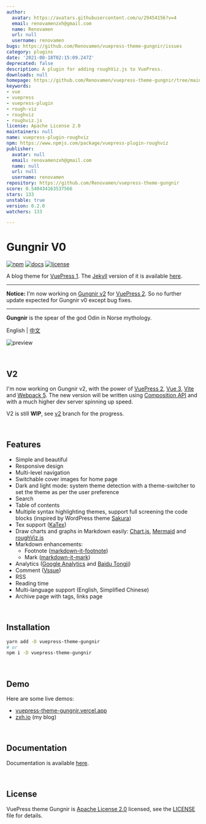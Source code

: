 ```yaml
---
author:
  avatar: https://avatars.githubusercontent.com/u/29454156?v=4
  email: renovamenzxh@gmail.com
  name: Renovamen
  url: null
  username: renovamen
bugs: https://github.com/Renovamen/vuepress-theme-gungnir/issues
category: plugins
date: '2021-08-18T02:15:09.247Z'
deprecated: false
description: A plugin for adding roughViz.js to VuePress.
downloads: null
homepage: https://github.com/Renovamen/vuepress-theme-gungnir/tree/main/packages/plugins/roughviz
keywords:
- vue
- vuepress
- vuepress-plugin
- rough-viz
- roughviz
- roughviz.js
license: Apache License 2.0
maintainers: null
name: vuepress-plugin-roughviz
npm: https://www.npmjs.com/package/vuepress-plugin-roughviz
publisher:
  avatar: null
  email: renovamenzxh@gmail.com
  name: null
  url: null
  username: renovamen
repository: https://github.com/Renovamen/vuepress-theme-gungnir
score: 0.540434163537566
stars: 133
unstable: true
version: 0.2.0
watchers: 133

---
```


# Gungnir V0

[![npm](https://img.shields.io/npm/v/vuepress-theme-gungnir.svg?style=flat-square&logo=npm)](https://www.npmjs.com/package/vuepress-theme-gungnir) [![docs](https://img.shields.io/badge/Docs-Gungnir-26A2FF?style=flat-square)](https://vuepress-theme-gungnir.vercel.app/docs/) [![license](https://img.shields.io/badge/License-Apache--2.0-green?style=flat-square)](LICENSE)

A blog theme for [VuePress 1](https://vuepress.vuejs.org/). The [Jekyll](https://jekyllrb.com/) version of it is available [here](https://github.com/Renovamen/jekyll-theme-gungnir).

---

**Notice:** I'm now working on [Gungnir v2](https://github.com/Renovamen/vuepress-theme-gungnir/tree/v2) for [VuePress 2](https://v2.vuepress.vuejs.org/). So no further update expected for Gungnir v0 except bug fixes.

---

**Gungnir** is the spear of the god Odin in Norse mythology.

English | [中文](README-CN.md)

![preview](docs/.vuepress/public/img/docs/gungnir.jpg)


&nbsp;

## V2

I'm now working on Gungnir v2, with the power of [VuePress 2](https://v2.vuepress.vuejs.org/), [Vue 3](https://v3.vuejs.org/), [Vite](https://vitejs.dev/) and [Webpack 5](https://webpack.js.org/). The new version will be written using [Composition API](https://v3.vuejs.org/guide/composition-api-introduction.html) and with a much higher dev server spinning up speed.

V2 is still **WIP**, see [v2](https://github.com/Renovamen/vuepress-theme-gungnir/tree/v2) branch for the progress.


&nbsp;

## Features

- Simple and beautiful
- Responsive design
- Multi-level navigation
- Switchable cover images for home page
- Dark and light mode: system theme detection with a theme-switcher to set the theme as per the user preference
- Search
- Table of contents
- Multiple syntax highlighting themes, support full screening the code blocks (inspired by WordPress theme [Sakura](https://github.com/mashirozx/Sakura))
- Tex support ([KaTex](https://github.com/KaTeX/KaTeX))
- Draw charts and graphs in Markdown easily: [Chart.js](https://www.chartjs.org), [Mermaid](https://mermaid-js.github.io) and [roughViz.js](https://github.com/jwilber/roughViz)
- Markdown enhancements:
  - Footnote ([markdown-it-footnote](https://github.com/markdown-it/markdown-it-footnote))
  - Mark ([markdown-it-mark](https://github.com/markdown-it/markdown-it-mark))
- Analytics ([Google Analytics](https://analytics.google.com/) and [Baidu Tongji](https://tongji.baidu.com/))
- Comment ([Vssue](https://github.com/meteorlxy/vssue))
- RSS
- Reading time
- Multi-language support (English, Simplified Chinese)
- Archive page with tags, links page


&nbsp;

## Installation

```bash
yarn add -D vuepress-theme-gungnir
# or
npm i -D vuepress-theme-gungnir
```


&nbsp;

## Demo

Here are some live demos:

- [vuepress-theme-gungnir.vercel.app](https://vuepress-theme-gungnir.vercel.app/)
- [zxh.io](https://zxh.io) (my blog)


&nbsp;

## Documentation

Documentation is available [here](https://vuepress-theme-gungnir.vercel.app/docs/).


&nbsp;

## License

VuePress theme Gungnir is [Apache License 2.0](https://www.apache.org/licenses/LICENSE-2.0) licensed, see the [LICENSE](packages/theme-gungnir/LICENSE) file for details.
